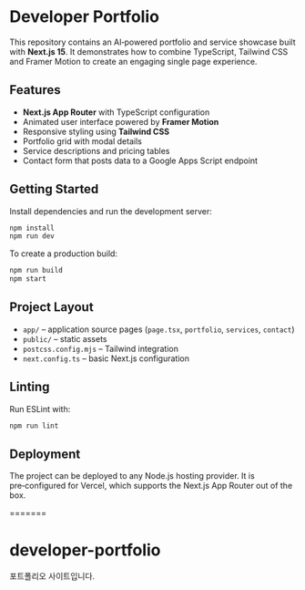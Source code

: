
# Developer Portfolio

This repository contains an AI‑powered portfolio and service showcase built with **Next.js 15**. It demonstrates how to combine TypeScript, Tailwind CSS and Framer Motion to create an engaging single page experience.

## Features

- **Next.js App Router** with TypeScript configuration
- Animated user interface powered by **Framer Motion**
- Responsive styling using **Tailwind CSS**
- Portfolio grid with modal details
- Service descriptions and pricing tables
- Contact form that posts data to a Google Apps Script endpoint

## Getting Started

Install dependencies and run the development server:

```bash
npm install
npm run dev
```

To create a production build:

```bash
npm run build
npm start
```

## Project Layout

- `app/` – application source pages (`page.tsx`, `portfolio`, `services`, `contact`)
- `public/` – static assets
- `postcss.config.mjs` – Tailwind integration
- `next.config.ts` – basic Next.js configuration

## Linting

Run ESLint with:

```bash
npm run lint
```

## Deployment

The project can be deployed to any Node.js hosting provider. It is pre‑configured for Vercel, which supports the Next.js App Router out of the box.

=======
# developer-portfolio
포트폴리오 사이트입니다. 

